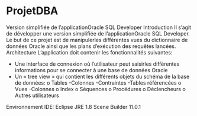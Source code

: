 # ProjetDBA
Version simplifiée de l’applicationOracle SQL Developer
Introduction
Il s’agit de développer une version simplifiée de l’applicationOracle SQL Developer. Le but de ce
projet est de manipulerles différentes vues du dictionnaire de données Oracle ainsi que les plans
d’exécution des requêtes lancées.
Architecture
L’application doit contenir les fonctionnalités suivantes:
- Une interface de connexion où l’utilisateur peut saisirles différentes informations pour se
connecter à une base de données Oracle
- Un « tree view » qui contient les différents objets du schéma de la base de données:
o Tables
	-Colonnes
	-Contraintes
	-Tables référencées
o Vues
	-Colonnes
o Index
o Séquences
o Procédures
o Déclencheurs
o Autres utilisateurs

Environnement
IDE: Eclipse
JRE 1.8
Scene Builder 11.0.1

